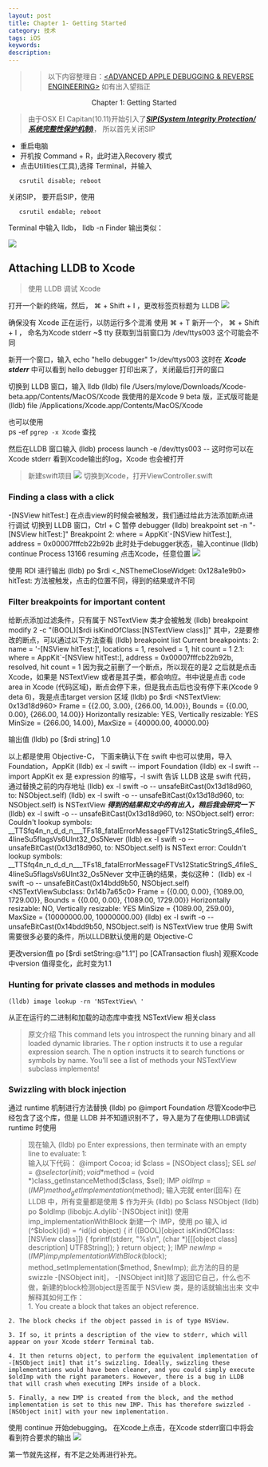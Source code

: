 ```yaml
---
layout: post
title: Chapter 1- Getting Started
category: 技术
tags: iOS
keywords:
description:
---
```



> > 以下内容整理自：[<ADVANCED APPLE DEBUGGING & REVERSE ENGINEERING>](https://store.raywenderlich.com/products/advanced-apple-debugging-and-reverse-engineering) 如有出入望指正


<p align="center">Chapter 1: Getting Started</p>

> 由于OSX EI Capitan(10.11)开始引入了[***SIP(System Integrity Protection/系统完整性保护机制)***](http://devstreaming.apple.com/videos/wwdc/2015/706nu20qkag/706/706_security_and_your_apps.pdf)， 所以首先关闭SIP

* 重启电脑
* 开机按 Command + R，此时进入Recovery 模式
* 点击Utilities(工具),选择 Terminal，并输入

```shell
   csrutil disable; reboot
```
关闭SIP，
要开启SIP，使用
```shell
   csrutil endable; reboot
```

Terminal 中输入 lldb，
	lldb -n Finder
输出类似：

![](http://olnx7jkmx.bkt.clouddn.com/2017-09-04-lldb_-n_Finder)

## Attaching LLDB to Xcode
> 使用 LLDB 调试 Xcode

打开一个新的终端，然后， ⌘ + Shift + I ，更改标签页标题为 LLDB
![](http://olnx7jkmx.bkt.clouddn.com/2017-09-04-LLDB-Window)

确保没有 Xcode 正在运行，以防运行多个混淆
使用 ⌘ + T 新开一个， ⌘ + Shift + I ， 命名为Xcode stderr
	~$ tty
获取到当前窗口为
	/dev/ttys003
这个可能会不同

新开一个窗口，输入
	echo "hello debugger" 1>/dev/ttys003
这时在 ___Xcode stderr___ 中可以看到 hello debugger 打印出来了，关闭最后打开的窗口

切换到 LLDB 窗口，输入 lldb
	(lldb) file /Users/mylove/Downloads/Xcode-beta.app/Contents/MacOS/Xcode
我使用的是Xcode 9 beta 版，正式版可能是
	(lldb) file /Applications/Xcode.app/Contents/MacOS/Xcode

也可以使用 	
	ps -ef `pgrep -x Xcode`
查找

然后在LLDB 窗口输入
	(lldb) process launch -e /dev/ttys003 --
这时你可以在 Xcode stderr 看到Xcode输出的log，Xcode 也会被打开
> 新建swift项目
> ![](http://olnx7jkmx.bkt.clouddn.com/2017-09-04-new-project)
> 切换到Xcode，打开ViewController.swift
### Finding a class with a click

-[NSView hitTest:] 在点击view的时候会被触发，我们通过给此方法添加断点进行调试
切换到 LLDB 窗口，Ctrl + C 暂停 debugger
	(lldb) breakpoint set -n "-[NSView hitTest:]"
	Breakpoint 2: where = AppKit`-[NSView hitTest:], address = 0x00007fffcb22b92b
此时处于debugger状态，输入continue
	(lldb) continue
	Process 13166 resuming
点击Xcode，任意位置
![](http://olnx7jkmx.bkt.clouddn.com/2017-09-04-LLDB-debuggerXcode-continue)

使用 RDI 进行输出
	(lldb) po $rdi
	<_NSThemeCloseWidget: 0x128a1e9b0>
hitTest: 方法被触发，点击的位置不同，得到的结果或许不同

### Filter breakpoints for important content
给断点添加过滤条件，只有属于 NSTextView 类才会被触发
	(lldb) breakpoint modify 2 -c "(BOOL)[$rdi isKindOfClass:[NSTextView class]]"
其中，2是要修改的断点，可以通过以下方法查看
	(lldb) breakpoint list
	Current breakpoints:
	2: name = '-[NSView hitTest:]', locations = 1, resolved = 1, hit count = 1
  2.1: where = AppKit`-[NSView hitTest:], address = 0x00007fffcb22b92b, resolved, hit count = 1 
因为我之前删了一个断点，所以现在的是2
之后就是点击Xcode，如果是 NSTextView 或者是其子类，都会响应。书中说是点击 code area in Xcode (代码区域)，断点会停下来，但是我点击后也没有停下来(Xcode 9 deta 6)，我是点击target version 区域
	(lldb) po $rdi
	<NSTextView: 0x13d18d960>
	Frame = {\{2.00, 3.00}, {266.00, 14.00}\}, Bounds = {\{0.00, 0.00}, {266.00, 14.00}\}
	Horizontally resizable: YES, Vertically resizable: YES
	MinSize = {266.00, 14.00}, MaxSize = {40000.00, 40000.00}

输出值
	(lldb) po [$rdi string]
	1.0

以上都是使用 Objective-C， 下面来确认下在 swift 中也可以使用，导入Foundation，AppKit
	(lldb) ex -l swift -- import Foundation 
	(lldb) ex -l swift -- import AppKit
ex 是 expression 的缩写，-l swift 告诉 LLDB 这是 swift 代码，通过替换之前的内存地址
	(lldb) ex -l swift -o -- unsafeBitCast(0x13d18d960, to: NSObject.self)
	(lldb) ex -l swift -o -- unsafeBitCast(0x13d18d960, to: NSObject.self) is NSTextView
___得到的结果和文中的有出入，稍后我会研究一下___
	(lldb) ex -l swift -o -- unsafeBitCast(0x13d18d960, to: NSObject.self)
	error: Couldn't lookup symbols:
	__TTSfq4n_n_d_d_n___TFs18_fatalErrorMessageFTVs12StaticStringS_4fileS_4lineSu5flagsVs6UInt32_Os5Never
	(lldb) ex -l swift -o -- unsafeBitCast(0x13d18d960, to: NSObject.self) is NSText
	error: Couldn't lookup symbols:
	__TTSfq4n_n_d_d_n___TFs18_fatalErrorMessageFTVs12StaticStringS_4fileS_4lineSu5flagsVs6UInt32_Os5Never
文中正确的结果，类似这种：
	(lldb) ex -l swift -o -- unsafeBitCast(0x14bdd9b50, NSObject.self) <NSTextViewSubclass: 0x14b7a65c0>
		Frame = {{0.00, 0.00}, {1089.00, 1729.00}}, Bounds = {{0.00, 0.00}, {1089.00, 1729.00}}
		Horizontally resizable: NO, Vertically resizable: YES
		MinSize = {1089.00, 259.00}, MaxSize = {10000000.00, 10000000.00}
	(lldb) ex -l swift -o -- unsafeBitCast(0x14bdd9b50, NSObject.self) is NSTextView
	true
使用 Swift 需要很多必要的条件，所以LLDB默认使用的是 Objective-C

更改version值
	po [$rdi setString:@"1.1"]
	po [CATransaction flush]
观察Xcode 中version 值得变化，此时变为1.1

### Hunting for private classes and methods in modules
	(lldb) image lookup -rn 'NSTextView\ '
从正在运行的二进制和加载的动态库中查找 NSTextView 相关class
>原文介绍
	This command lets you introspect the running binary and all loaded dynamic libraries. The r option instructs it to use a regular expression search. The n option instructs it to search functions or symbols by name.
	You’ll see a list of methods your NSTextView subclass implements!

### Swizzling with block injection
通过 runtime 机制进行方法替换
	(lldb) po @import Foundation
尽管Xcode中已经包含了这个库，但是 LLDB 并不知道识别不了，导入是为了在使用LLDB调试runtime 时使用
>现在输入
	(lldb) po
	Enter expressions, then terminate with an empty line to evaluate:
	1:  
输入以下代码：
	@import Cocoa; 
	id $class = [NSObject class]; 
	SEL $sel = @selector(init); 
	void *$method = (void *)class_getInstanceMethod($class, $sel); 
	IMP $oldImp = (IMP)method_getImplementation($method);
输入完就 enter(回车)
在 LLDB 中，所有变量都是使用 $ 作为开头
	(lldb) po $class
	NSObject
	(lldb) po $oldImp
	(libobjc.A.dylib`-[NSObject init])
使用 imp_implementationWithBlock 新建一个 IMP，使用 po 输入
	id (^$block)(id) = ^id(id object) { 
		if ((BOOL)[object isKindOfClass:[NSView class]]) {
	    	fprintf(stderr, "%s\n", (char *)[[[object class] description] UTF8String]); 
	    }
	    return object;
	}; 
	IMP $newImp = (IMP)imp_implementationWithBlock($block);
	method_setImplementation($method, $newImp);
此方法的目的是 swizzle -[NSObject init]， -[NSObject init]除了返回它自己，什么也不做，新建的block检测object是否属于 NSView 类，是的话就输出出来
文中解释其如何工作：	
	1. You create a block that takes an object reference.

	2. The block checks if the object passed in is of type NSView.

	3. If so, it prints a description of the view to stderr, which will appear on your Xcode stderr Terminal tab.

	4. It then returns object, to perform the equivalent implementation of -[NSObject init] that it’s swizzling. Ideally, swizzling these implementations would have been cleaner, and you could simply execute $oldImp with the right parameters. However, there is a bug in LLDB that will crash when executing IMPs inside of a block.

	5. Finally, a new IMP is created from the block, and the method implementation is set to this new IMP. This has therefore swizzled -[NSObject init] with your new implementation.
使用 continue 开始debugging。
在Xcode上点击，在Xcode stderr窗口中将会看到符合要求的输出
![](http://olnx7jkmx.bkt.clouddn.com/2017-09-04-LLDB-blockSwizzleInit-View)

第一节就先这样，有不足之处再进行补充。